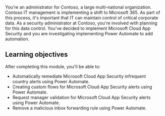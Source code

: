 You're an administrator for Contoso, a large multi-national organization. Contoso IT management is implementing a shift to Microsoft 365. As part of this process, it's important that IT can maintain control of critical corporate data. As a security administrator at Contoso, you're involved with planning for this data control. You've decided to implement Microsoft Cloud App Security and you are investigating implementing Power Automate to add automation.

## Learning objectives

After completing this module, you'll be able to:

- Automatically remediate Microsoft Cloud App Security infrequent country alerts using Power Automate.
- Creating custom flows for Microsoft Cloud App Security alerts using Power Automate.
- Request manager validation for Microsoft Cloud App Security alerts using Power Automate.
- Remove a malicious inbox forwarding rule using Power Automate.

